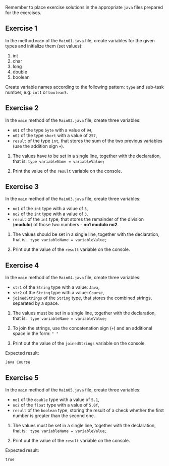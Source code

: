Remember to place exercise solutions in the appropriate `java` files prepared for the exercises.  

## Exercise 1

In the method `main` of the `Main01.java` file, create variables for the given types and initialize them (set values):

1. int
2. char
3. long
4. double
5. boolean

Create variable names according to the following pattern: `type` and sub-task number, e.g: `int1` or `boolean5`.



## Exercise 2

In the `main` method of the `Main02.java` file, create three variables:
- `n01` of the type `byte` with a value of `94`,
- `n02` of the type `short` with a value of `257`,
- `result` of the type `int`, that stores the sum of the two previous variables (use the addition sign `+`).

1. The values have to be set in a single line, together with the declaration, that is:
```type variableName = variableValue;```

2. Print the value of the `result` variable on the console.


## Exercise 3

In the `main` method of the `Main03.java` file, create three variables:
- `no1` of the `int` type with a value of `5`,
- `no2` of the `int` type with a value of `3`,
- `result` of the `int` type, that stores the remainder of the division (**modulo**) of those two numbers - **no1 modulo no2**.

1. The values should be set in a single line, together with the declaration, that is:
```` type variableName = variableValue;````

2. Print out the value of the `result` variable on the console.



## Exercise 4

In the `main` method of the `Main04.java` file, create three variables:
- `str1` of the `String` type with a value: `Java`,
- `str2` of the `String` type with a value: `Course`,
- `joinedStrings` of the `String` type, that stores the combined strings, separated by a space.

1. The values must be set in a single line, together with the declaration, that is:
```` type variableName = variableValue;````

2. To join the strings, use the concatenation sign (`+`) and an additional space in the form:
```" "```

3. Print out the value of the `joinedStrings` variable on the console.

Expected result:
````
Java Course
````


## Exercise 5


In the `main` method of the `Main05.java` file, create three variables:
- `no1` of the `double` type with a value of `5.1`,
- `no2` of the `float` type with a value of `5.0f`,
- `result` of the `boolean` type, storing the result of a check whether the first number is greater than the second one.

1. The values must be set in a single line, together with the declaration, that is:
```` type variableName = variableValue;````

2. Print out the value of the `result` variable on the console.

Expected result:
````
true
````


